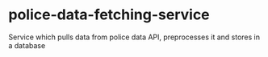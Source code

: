 # police-data-fetching-service
Service which pulls data from police data API, preprocesses it and stores in a database
